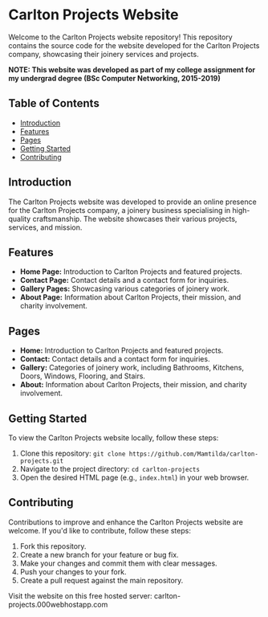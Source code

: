# Carlton Projects Website

Welcome to the Carlton Projects website repository! This repository contains the source code for the website developed for the Carlton Projects company, showcasing their joinery services and projects.

**NOTE: This website was developed as part of my college assignment for my undergrad degree (BSc Computer Networking, 2015-2019)**

## Table of Contents

- [Introduction](#introduction)
- [Features](#features)
- [Pages](#pages)
- [Getting Started](#getting-started)
- [Contributing](#contributing)

## Introduction

The Carlton Projects website was developed to provide an online presence for the Carlton Projects company, a joinery business specialising in high-quality craftsmanship. The website showcases their various projects, services, and mission.

## Features

- **Home Page:** Introduction to Carlton Projects and featured projects.
- **Contact Page:** Contact details and a contact form for inquiries.
- **Gallery Pages:** Showcasing various categories of joinery work.
- **About Page:** Information about Carlton Projects, their mission, and charity involvement.

## Pages

- **Home:** Introduction to Carlton Projects and featured projects.
- **Contact:** Contact details and a contact form for inquiries.
- **Gallery:** Categories of joinery work, including Bathrooms, Kitchens, Doors, Windows, Flooring, and Stairs.
- **About:** Information about Carlton Projects, their mission, and charity involvement.

## Getting Started

To view the Carlton Projects website locally, follow these steps:

1. Clone this repository: `git clone https://github.com/Mamtilda/carlton-projects.git`
2. Navigate to the project directory: `cd carlton-projects`
3. Open the desired HTML page (e.g., `index.html`) in your web browser.

## Contributing

Contributions to improve and enhance the Carlton Projects website are welcome. If you'd like to contribute, follow these steps:

1. Fork this repository.
2. Create a new branch for your feature or bug fix.
3. Make your changes and commit them with clear messages.
4. Push your changes to your fork.
5. Create a pull request against the main repository.

Visit the website on this free hosted server: carlton-projects.000webhostapp.com
